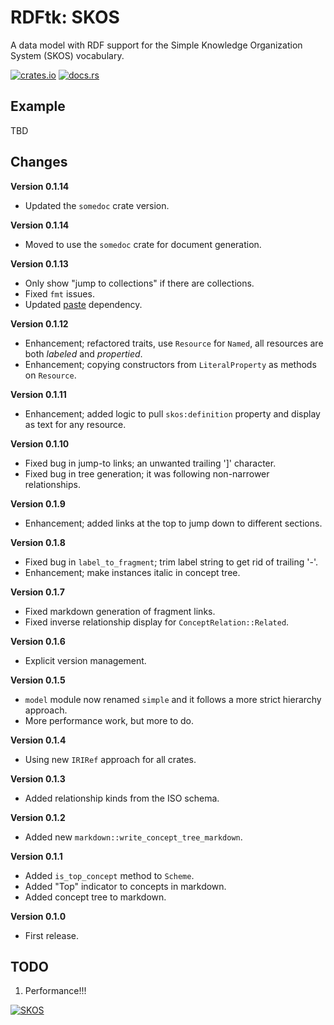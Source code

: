 # RDFtk: SKOS

A data model with RDF support for the Simple Knowledge Organization System (SKOS) vocabulary.

[![crates.io](https://img.shields.io/crates/v/rdftk_skos.svg)](https://crates.io/crates/rdftk_skos)
[![docs.rs](https://docs.rs/rdftk_skos/badge.svg)](https://docs.rs/rdftk_skos)

## Example

TBD

## Changes

**Version 0.1.14**

* Updated the `somedoc` crate version.

**Version 0.1.14**

* Moved to use the `somedoc` crate for document generation.

**Version 0.1.13**

* Only show "jump to collections" if there are collections.
* Fixed `fmt` issues.
* Updated [paste](https://crates.io/crates/paste) dependency.

**Version 0.1.12**

* Enhancement; refactored traits, use `Resource` for `Named`, all resources are both _labeled_ and _propertied_.
* Enhancement; copying constructors from `LiteralProperty` as methods on `Resource`.

**Version 0.1.11**

* Enhancement; added logic to pull `skos:definition` property and display as text for any resource.

**Version 0.1.10**

* Fixed bug in jump-to links; an unwanted trailing ']' character.
* Fixed bug in tree generation; it was following non-narrower relationships.

**Version 0.1.9**

* Enhancement; added links at the top to jump down to different sections.

**Version 0.1.8**

* Fixed bug in `label_to_fragment`; trim label string to get rid of trailing '-'.
* Enhancement; make instances italic in concept tree.

**Version 0.1.7**

* Fixed markdown generation of fragment links.
* Fixed inverse relationship display for `ConceptRelation::Related`.

**Version 0.1.6**

* Explicit version management.

**Version 0.1.5**

* `model` module now renamed `simple` and it follows a more strict hierarchy approach.
* More performance work, but more to do.

**Version 0.1.4**

* Using new `IRIRef` approach for all crates.

**Version 0.1.3**

* Added relationship kinds from the ISO schema.

**Version 0.1.2**

* Added new `markdown::write_concept_tree_markdown`.

**Version 0.1.1**

* Added `is_top_concept` method to `Scheme`.
* Added "Top" indicator to concepts in markdown.
* Added concept tree to markdown.

**Version 0.1.0**

* First release.

## TODO

1. Performance!!!

[![SKOS](https://www.w3.org/Icons/SW/Buttons/sw-skos-blue.png)](http://www.w3.org/2001/sw/wiki/SKOS)
